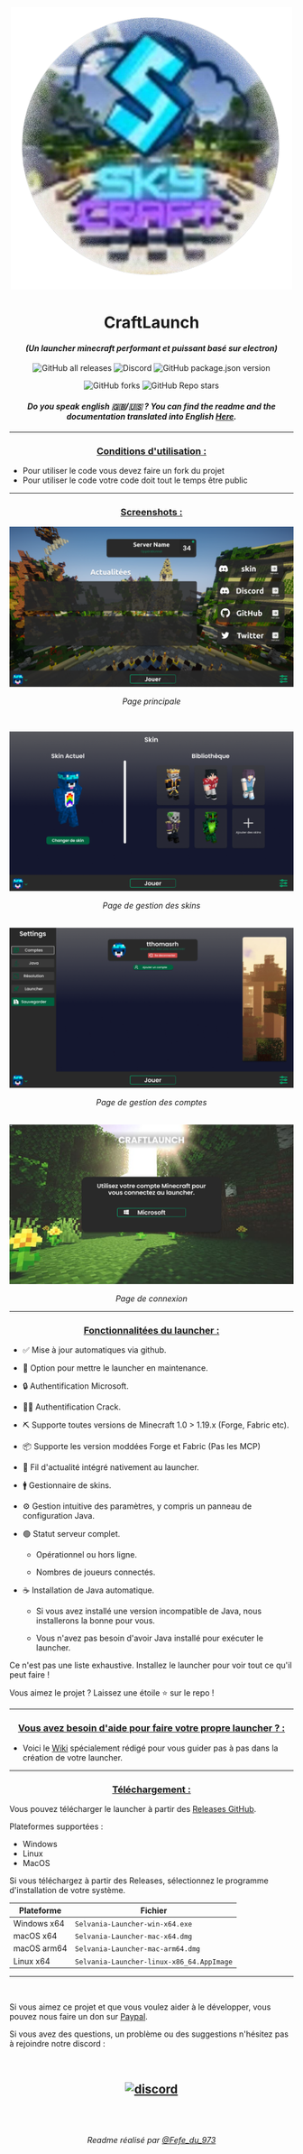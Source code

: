 <p align="center"><img src="../src/assets/images/icon.png" alt="icon-launcher"></p>

<h1 align="center">CraftLaunch</h1>

#### [<p align="center">]() *(Un launcher minecraft performant et puissant basé sur electron)*
[<p align="center">]()
![GitHub all releases](https://img.shields.io/github/downloads/luuxis/Selvania-Launcher/total?style=for-the-badge)
![Discord](https://img.shields.io/discord/819729377650278420?style=for-the-badge)
![GitHub package.json version](https://img.shields.io/github/package-json/v/luuxis/Selvania-Launcher?style=for-the-badge)
[<p align="center">]()
![GitHub forks](https://img.shields.io/github/forks/luuxis/Selvania-Launcher?style=for-the-badge)
![GitHub Repo stars](https://img.shields.io/github/stars/luuxis/Selvania-Launcher?style=for-the-badge)

#### *<p align="center">Do you speak english 🇬🇧/🇺🇸 ? You can find the readme and the documentation translated into English [Here](/README_EN-US.md).</p>*

---
### **<ins><p align="center">Conditions d'utilisation :</p>**
- Pour utiliser le code vous devez faire un fork du projet
- Pour utiliser le code votre code doit tout le temps être public

---

### **<ins><p align="center">Screenshots :</p>**

<img src="images/3.png" alt="screenshot3"><p align="center"> *Page principale*

&nbsp;

<img src="images/4.png" alt="screenshot4"><p align="center"> *Page de gestion des skins*

&nbsp;
<img src="images/5.png" alt="screenshot5"><p align="center"> *Page de gestion des comptes*

&nbsp;
<img src="images/1.png" alt="screenshot8"><p align="center"> *Page de connexion*

---

### **<ins><p align="center">Fonctionnalitées du launcher :</p>**

- ✅ Mise à jour automatiques via github.

- 🔴 Option pour mettre le launcher en maintenance.

- 🔒 Authentification Microsoft.

- 🏴‍☠️ Authentification Crack.

- ⛏️ Supporte toutes versions de Minecraft 1.0 > 1.19.x (Forge, Fabric etc).

- 📦 Supporte les version moddées Forge et Fabric (Pas les MCP)
 
- 📰 Fil d'actualité intégré nativement au launcher.

- 🚹 Gestionnaire de skins.

- ⚙️ Gestion intuitive des paramètres, y compris un panneau de configuration Java.

- 🟢 Statut serveur complet.

    - Opérationnel ou hors ligne.
    
    - Nombres de joueurs connectés.

- ☕ Installation de Java automatique.

    - Si vous avez installé une version incompatible de Java, nous installerons la bonne pour vous.
    
    - Vous n'avez pas besoin d'avoir Java installé pour exécuter le launcher.

Ce n'est pas une liste exhaustive. Installez le launcher pour voir tout ce qu'il peut faire !

Vous aimez le projet ? Laissez une étoile ⭐ sur le repo !

---

### **<ins><p align="center">Vous avez besoin d'aide pour faire votre propre launcher ? :</p>**

- Voici le [Wiki](./wiki.md) spécialement rédigé pour vous guider pas à pas dans la création de votre launcher.

---
### **<ins><p align="center">Téléchargement :</p>**

Vous pouvez télécharger le launcher à partir des [Releases GitHub](https://github.com/luuxis/Selvania-Launcher/releases).

Plateformes supportées :

- Windows 
- Linux
- MacOS

Si vous téléchargez à partir des Releases, sélectionnez le programme d'installation de votre système.

 Plateforme | Fichier |
| -------- | ---- |
| Windows x64 | `Selvania-Launcher-win-x64.exe ` |
| macOS x64 | `Selvania-Launcher-mac-x64.dmg` |
| macOS arm64 | `Selvania-Launcher-mac-arm64.dmg` |
| Linux x64 | `Selvania-Launcher-linux-x86_64.AppImage` |

---

<br>

Si vous aimez ce projet et que vous voulez aider à le développer, vous pouvez nous faire un don sur [Paypal](https://www.paypal.me/luuxiss).

Si vous avez des questions, un problème ou des suggestions n'hésitez pas à rejoindre notre discord :

<br>

[<p align="center"><img src="https://discordapp.com/api/guilds/819729377650278420/embed.png?style=banner2" alt="discord">](https://discord.gg/e9q7Yr2cuQ) 
---

<br>
<br>

[<p align="center">]() *Readme réalisé par [@Fefe_du_973](https://github.com/Fefedu973)*  </p>